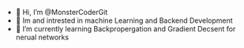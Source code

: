 - 👋 Hi, I’m @MonsterCoderGit
- 👀 Im and intrested in machine Learning and Backend Development
- 🌱 I’m currently learning Backpropergation and Gradient Decsent for nerual networks

<!---
MonsterCoderGit/MonsterCoderGit is a ✨ special ✨ repository because its `README.md` (this file) appears on your GitHub profile.
You can click the Preview link to take a look at your changes.
--->
